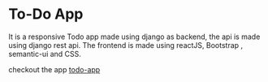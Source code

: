 # To-Do App
It is a responsive Todo app made using django as backend, the api is made using django rest api. The frontend is made using reactJS, Bootstrap , semantic-ui and CSS.

checkout the app [todo-app](https://todo-app21.herokuapp.com)
